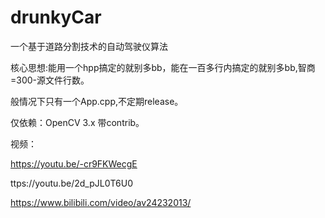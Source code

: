 # drunkyCar
一个基于道路分割技术的自动驾驶仪算法

核心思想:能用一个hpp搞定的就别多bb，能在一百多行内搞定的就别多bb,智商=300-源文件行数。

般情况下只有一个App.cpp,不定期release。

仅依赖：OpenCV 3.x 带contrib。



视频：

https://youtu.be/-cr9FKWecgE

ttps://youtu.be/2d_pJL0T6U0

https://www.bilibili.com/video/av24232013/
